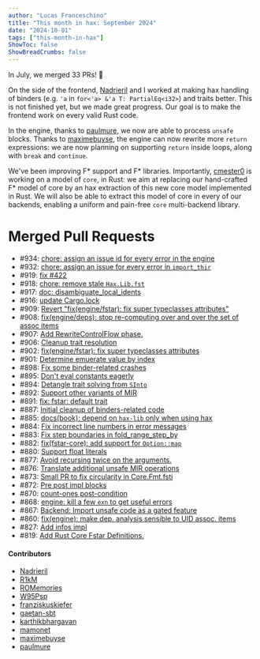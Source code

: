 ```yaml
---
author: "Lucas Franceschino"
title: "This month in hax: September 2024"
date: "2024-10-01"
tags: ["this-month-in-hax"]
ShowToc: false
ShowBreadCrumbs: false
---
```


In July, we merged 33 PRs! 🎉

On the side of the frontend, [Nadrieril](https://github.com/Nadrieril)
and I worked at making hax handling of binders (e.g. `'a` in `for<'a>
&'a T: PartialEq<i32>`) and traits better. This is not finished yet,
but we made great progress. Our goal is to make the frontend work on
every valid Rust code.

In the engine, thanks to [paulmure](https://github.com/paulmure), we
now are able to process `unsafe` blocks. Thanks to
[maximebuyse](https://github.com/maximebuyse), the engine can now
rewrite more `return` expressions: we are now planning on supporting
`return` inside loops, along with `break` and `continue`.

We've been improving F* support and F* libraries. Importantly,
[cmester0](https://github.com/cmester0) is working on a model of
`core`, in Rust: we aim at replacing our hand-crafted F* model of core
by an hax extraction of this new core model implemented in Rust. We
will also be able to extract this model of core in every of our
backends, enabling a uniform and pain-free `core` multi-backend
library.

# Merged Pull Requests
* #934: [chore: assign an issue id for every error in the engine](https://github.com/hacspec/hax/pull/934)
* #932: [chore: assign an issue for every error in `import_thir`](https://github.com/hacspec/hax/pull/932)
* #919: [fix #422](https://github.com/hacspec/hax/pull/919)
* #918: [chore: remove stale `Hax.Lib.fst`](https://github.com/hacspec/hax/pull/918)
* #917: [doc: disambiguate_local_idents](https://github.com/hacspec/hax/pull/917)
* #916: [update Cargo.lock](https://github.com/hacspec/hax/pull/916)
* #909: [Revert "fix(engine/fstar): fix super typeclasses attributes"](https://github.com/hacspec/hax/pull/909)
* #908: [fix(engine/deps): stop re-computing over and over the set of assoc items](https://github.com/hacspec/hax/pull/908)
* #907: [Add RewriteControlFlow phase.](https://github.com/hacspec/hax/pull/907)
* #906: [Cleanup trait resolution](https://github.com/hacspec/hax/pull/906)
* #902: [fix(engine/fstar): fix super typeclasses attributes](https://github.com/hacspec/hax/pull/902)
* #901: [Determine emuerate value by index](https://github.com/hacspec/hax/pull/901)
* #898: [Fix some binder-related crashes](https://github.com/hacspec/hax/pull/898)
* #895: [Don't eval constants eagerly](https://github.com/hacspec/hax/pull/895)
* #894: [Detangle trait solving from `SInto`](https://github.com/hacspec/hax/pull/894)
* #892: [Support other variants of MIR](https://github.com/hacspec/hax/pull/892)
* #891: [fix: fstar: default trait](https://github.com/hacspec/hax/pull/891)
* #887: [Initial cleanup of binders-related code](https://github.com/hacspec/hax/pull/887)
* #885: [docs(book): depend on `hax-lib` only when using hax](https://github.com/hacspec/hax/pull/885)
* #884: [Fix incorrect line numbers in error messages](https://github.com/hacspec/hax/pull/884)
* #883: [Fix step boundaries in fold_range_step_by](https://github.com/hacspec/hax/pull/883)
* #882: [fix(fstar-core): add support for `Option::map`](https://github.com/hacspec/hax/pull/882)
* #880: [Support float literals](https://github.com/hacspec/hax/pull/880)
* #877: [Avoid recursing twice on the arguments.](https://github.com/hacspec/hax/pull/877)
* #876: [Translate additional unsafe MIR operations](https://github.com/hacspec/hax/pull/876)
* #873: [Small PR to fix circularity in Core.Fmt.fsti](https://github.com/hacspec/hax/pull/873)
* #872: [Pre post impl blocks](https://github.com/hacspec/hax/pull/872)
* #870: [count-ones post-condition](https://github.com/hacspec/hax/pull/870)
* #868: [engine: kill a few `exn` to get useful errors](https://github.com/hacspec/hax/pull/868)
* #867: [Backend: Import unsafe code as a gated feature](https://github.com/hacspec/hax/pull/867)
* #860: [fix(engine): make dep. analysis sensible to UID assoc. items](https://github.com/hacspec/hax/pull/860)
* #827: [Add infos impl](https://github.com/hacspec/hax/pull/827)
* #819: [Add Rust Core Fstar Definitions.](https://github.com/hacspec/hax/pull/819)

#### Contributors
 - [Nadrieril](https://github.com/Nadrieril)
 - [R1kM](https://github.com/R1kM)
 - [ROMemories](https://github.com/ROMemories)
 - [W95Psp](https://github.com/W95Psp)
 - [franziskuskiefer](https://github.com/franziskuskiefer)
 - [gaetan-sbt](https://github.com/gaetan-sbt)
 - [karthikbhargavan](https://github.com/karthikbhargavan)
 - [mamonet](https://github.com/mamonet)
 - [maximebuyse](https://github.com/maximebuyse)
 - [paulmure](https://github.com/paulmure)
